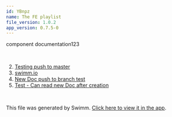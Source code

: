 ```yaml
---
id: YBnpz
name: The FE playlist
file_version: 1.0.2
app_version: 0.7.5-0
---
```


<!-- Intro - Do not remove this comment -->
component documentation123

<br/>

<!-- Steps - Do not remove this comment -->
2. [Testing push to master](testing-push-to-master.YpYvHhE6EB8e1d6beryL.sw.md)
4. [swimm.io](swimm.io)
5. [New Doc push to branch test](https://swimm-web-app.web.app/repos/U0sVB7lC9at5XPOW1TBW/docs/5gprK)
6. [Test - Can read new Doc after creation](https://swimm-web-app.web.app/repos/U0sVB7lC9at5XPOW1TBW/docs/rpEX5)


<br/>

This file was generated by Swimm. [Click here to view it in the app](https://swimm-web-app.web.app/repos/Z2l0aHViJTNBJTNBc3ItZXh0ZW5zaW9uJTNBJTNBZG91ZWs=/docs/YBnpz).